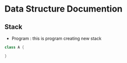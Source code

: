 # Data Structure Documention

## Stack

* Program : this is program creating new stack
```java
class A {

}
```
